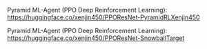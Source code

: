 Pyramid ML-Agent (PPO Deep Reinforcement Learning):
https://huggingface.co/xenjin450/PPOResNet-PyramidRLXenjin450

Pyramid ML-Agent (PPO Deep Reinforcement Learning):
https://huggingface.co/xenjin450/PPOResNet-SnowballTarget

